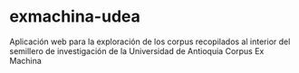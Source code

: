 # exmachina-udea
Aplicación web para la exploración de los corpus recopilados al interior del semillero de investigación de la Universidad de Antioquia Corpus Ex Machina
